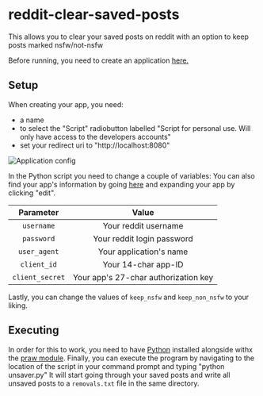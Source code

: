 # reddit-clear-saved-posts
This allows you to clear your saved posts on reddit with an option to keep posts marked nsfw/not-nsfw

Before running, you need to create an application [here.](http://www.reddit.com/prefs/apps/)

## Setup

When creating your app, you need:
 * a name
 * to select the "Script" radiobutton labelled "Script for personal use. Will only have access to the developers accounts"
 * set your redirect uri to "http://localhost:8080"
 
![Application config](https://cdn.discordapp.com/attachments/479969158021251083/633280007418019846/unknown.png)

In the Python script you need to change a couple of variables:
You can also find your app's information by going [here](http://www.reddit.com/prefs/apps/) and expanding your app by clicking "edit".

|Parameter   | Value                |
|:----------:|:--------------------:|
|`username`    | Your reddit username |
|`password`    |Your reddit login password|
|`user_agent`|Your application's name|
|`client_id`|Your 14-char app-ID|
|`client_secret`|Your app's 27-char authorization key|

Lastly, you can change the values of `keep_nsfw` and `keep_non_nsfw` to your liking.

## Executing

In order for this to work, you need to have [Python](https://www.python.org/downloads/) installed alongside withx the [praw module](https://pypi.org/project/praw/).
Finally, you can execute the program by navigating to the location of the script in your command prompt and typing "python unsaver.py"
It will start going through your saved posts and write all unsaved posts to a `removals.txt` file in the same directory.
